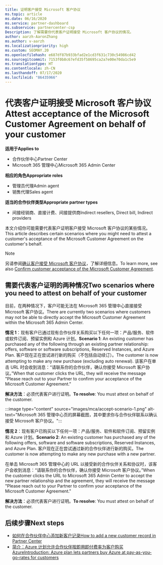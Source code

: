 ```yaml
---
title: 证明客户接受 Microsoft 客户协议
ms.topic: article
ms.date: 06/16/2020
ms.service: partner-dashboard
ms.subservice: partnercenter-csp
Description: 了解需要你代表客户证明接受 Microsoft 客户协议的情况。
author: aarzh-AaronZhang
ms.author: v-aarzh
ms.localizationpriority: high
ms.custom: SEOMAY.20
ms.openlocfilehash: e687df87b933bfad2e1cd3f631c730c54986cd42
ms.sourcegitcommit: 7153f0b8c67efd35f58695ca2a7e00e70da1c5e9
ms.translationtype: HT
ms.contentlocale: zh-CN
ms.lasthandoff: 07/17/2020
ms.locfileid: "86435966"
---
```

# <a name="attest-acceptance-of-the-microsoft-customer-agreement-on-behalf-of-your-customer"></a><span data-ttu-id="580ba-103">代表客户证明接受 Microsoft 客户协议</span><span class="sxs-lookup"><span data-stu-id="580ba-103">Attest acceptance of the Microsoft Customer Agreement on behalf of your customer</span></span>

<span data-ttu-id="580ba-104">**适用于**</span><span class="sxs-lookup"><span data-stu-id="580ba-104">**Applies to**</span></span>

- <span data-ttu-id="580ba-105">合作伙伴中心</span><span class="sxs-lookup"><span data-stu-id="580ba-105">Partner Center</span></span>
- <span data-ttu-id="580ba-106">Microsoft 365 管理中心</span><span class="sxs-lookup"><span data-stu-id="580ba-106">Microsoft 365 Admin Center</span></span>

<span data-ttu-id="580ba-107">**相应的角色**</span><span class="sxs-lookup"><span data-stu-id="580ba-107">**Appropriate roles**</span></span>

- <span data-ttu-id="580ba-108">管理员代理</span><span class="sxs-lookup"><span data-stu-id="580ba-108">Admin agent</span></span>
- <span data-ttu-id="580ba-109">销售代理</span><span class="sxs-lookup"><span data-stu-id="580ba-109">Sales agent</span></span>

<span data-ttu-id="580ba-110">**适当的合作伙伴类型**</span><span class="sxs-lookup"><span data-stu-id="580ba-110">**Appropriate partner types**</span></span>

- <span data-ttu-id="580ba-111">间接经销商、直接计费、间接提供商</span><span class="sxs-lookup"><span data-stu-id="580ba-111">Indirect resellers, Direct bill, Indirect providers</span></span>

<span data-ttu-id="580ba-112">本文介绍你可能需要代表客户证明客户接受 Microsoft 客户协议的某些情况。</span><span class="sxs-lookup"><span data-stu-id="580ba-112">This article describes certain scenarios where you might need to attest a customer's acceptance of the Microsoft Customer Agreement on the customer's behalf.</span></span>

>[!NOTE]
><span data-ttu-id="580ba-113">另请参阅[确认客户接受 Microsoft 客户协议](confirm-customer-agreement.md)，了解详细信息。</span><span class="sxs-lookup"><span data-stu-id="580ba-113">To learn more, see also [Confirm customer acceptance of the Microsoft Customer Agreement](confirm-customer-agreement.md).</span></span>

## <a name="two-scenarios-where-you-need-to-attest-on-behalf-of-your-customer"></a><span data-ttu-id="580ba-114">需要代表客户证明的两种情况</span><span class="sxs-lookup"><span data-stu-id="580ba-114">Two scenarios where you need to attest on behalf of your customer</span></span>

<span data-ttu-id="580ba-115">目前，在两种情况下，客户可能无法在 Microsoft 365 管理中心直接接受 Microsoft 客户协议。</span><span class="sxs-lookup"><span data-stu-id="580ba-115">There are currently two scenarios where customers may not be able to directly accept the Microsoft Customer Agreement within the Microsoft 365 Admin Center.</span></span>

<span data-ttu-id="580ba-116">**情况 1**：现有客户已通过现有合作伙伴关系购买以下任何一项：产品/服务、软件或软件订阅、预留实例和 Azure 计划。</span><span class="sxs-lookup"><span data-stu-id="580ba-116">**Scenario 1**: An existing customer has purchased any of the following through an existing partner relationship: offers, software or software subscriptions, Reserved Instances, and Azure Plan.</span></span> <span data-ttu-id="580ba-117">客户现在正在尝试进行新的购买（不包括自动续订）。</span><span class="sxs-lookup"><span data-stu-id="580ba-117">The customer is now attempting to make any new purchase (excluding auto renewal).</span></span> <span data-ttu-id="580ba-118">该客户在单击 URL 时会收到消息：“请联系你的合作伙伴，确认你接受 Microsoft 客户协议。”</span><span class="sxs-lookup"><span data-stu-id="580ba-118">When that customer clicks the URL, they will receive the message "Please reach out to your Partner to confirm your acceptance of the Microsoft Customer Agreement."</span></span>  

<span data-ttu-id="580ba-119">**解决方法**：必须代表客户进行证明。</span><span class="sxs-lookup"><span data-stu-id="580ba-119">**To resolve**: You must attest on behalf of the customer.</span></span>

:::image type="content" source="images/mca/accept-scenario-1.png" alt-text="Microsoft 365 管理中心页的屏幕截图，其中要求你与合作伙伴联系以确认接受 Microsoft 客户协议。":::

<span data-ttu-id="580ba-121">**情况 2**：现有客户已购买以下任何一项：产品/服务、软件和软件订阅、预留实例和 Azure 计划。</span><span class="sxs-lookup"><span data-stu-id="580ba-121">**Scenario 2**: An existing customer has purchased any of the following offers, software and software subscriptions, Reserved Instances, and Azure Plan.</span></span> <span data-ttu-id="580ba-122">客户现在正在尝试通过新的合作伙伴进行新的购买。</span><span class="sxs-lookup"><span data-stu-id="580ba-122">The customer is now attempting to make any new purchase with a new partner.</span></span>

<span data-ttu-id="580ba-123">在单击 Microsoft 365 管理中心的 URL 以接受新的合作伙伴关系和协议时，该客户会收到消息：“请联系你的合作伙伴，确认你接受 Microsoft 客户协议。”</span><span class="sxs-lookup"><span data-stu-id="580ba-123">When the customer clicks the URL to Microsoft 365 Admin Center to accept the new partner relationship and the agreement, they will receive the message "Please reach out to your Partner to confirm your acceptance of the Microsoft Customer Agreement."</span></span>  

<span data-ttu-id="580ba-124">**解决方法**：必须代表客户进行证明。</span><span class="sxs-lookup"><span data-stu-id="580ba-124">**To resolve**: You must attest on behalf of the customer.</span></span>  

## <a name="next-steps"></a><span data-ttu-id="580ba-125">后续步骤</span><span class="sxs-lookup"><span data-stu-id="580ba-125">Next steps</span></span>

- [<span data-ttu-id="580ba-126">如何在合作伙伴中心添加新客户记录</span><span class="sxs-lookup"><span data-stu-id="580ba-126">How to add a new customer record in Partner Center</span></span>](add-a-new-customer.md)
- [<span data-ttu-id="580ba-127">简介：Azure 计划允许合作伙伴按即用即付费率为客户购买 Azure</span><span class="sxs-lookup"><span data-stu-id="580ba-127">Introduction: Azure plan lets partners buy Azure at pay-as-you-go-rates for customers</span></span>](azure-plan-lp.md)
